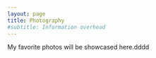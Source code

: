 ```yaml
---
layout: page
title: Photography
#subtitle: Information overhead
---
```



My favorite photos will be showcased here.dddd